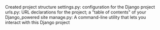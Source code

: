 Created project structure
settings.py: configuration for the Django project
urls.py: URL declarations for the project; a "table of contents" of your Django_powered site
manage.py: A command-line utility that lets you interact with this Django project
